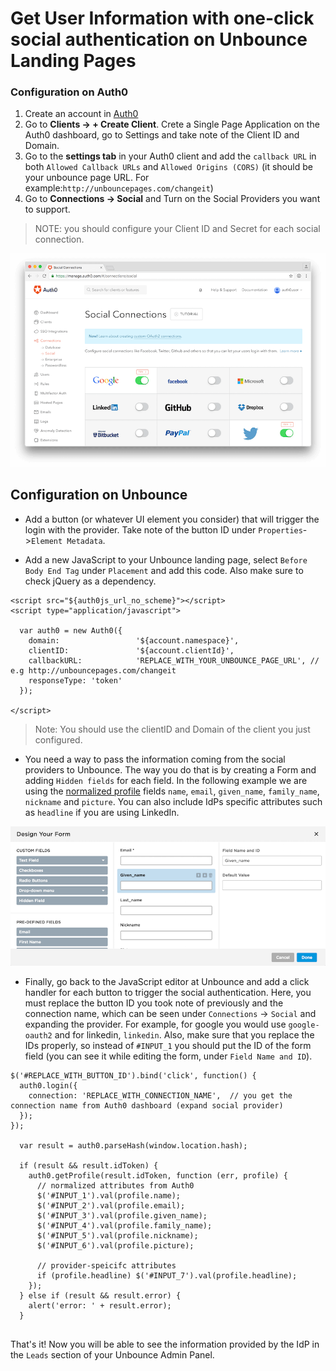 # Get User Information with one-click social authentication on Unbounce Landing Pages

### Configuration on Auth0

1. Create an account in [Auth0](https://auth0.com)
2. Go to **Clients -> + Create Client**. Crete a Single Page Application on the Auth0 dashboard, go to Settings and take note of the Client ID and Domain.
3. Go to the **settings tab** in your Auth0 client and add the `callback URL` in both `Allowed Callback URLs` and `Allowed Origins (CORS)` (it should be your unbounce page URL. For example:`http://unbouncepages.com/changeit`)
4. Go to **Connections -> Social** and Turn on the Social Providers you want to support.

> NOTE: you should configure your Client ID and Secret for each social connection.

![](/media/articles/scenarios/unbounce/social-connections.png)

## Configuration on Unbounce

* Add a button (or whatever UI element you consider) that will trigger the login with the provider. Take note of the button ID under `Properties`->`Element Metadata`.

* Add a new JavaScript to your Unbounce landing page, select `Before Body End Tag` under `Placement` and add this code. Also make sure to check jQuery as a dependency.

```
<script src="${auth0js_url_no_scheme}"></script>
<script type="application/javascript">

  var auth0 = new Auth0({
    domain:                 '${account.namespace}',
    clientID:               '${account.clientId}',
    callbackURL:            'REPLACE_WITH_YOUR_UNBOUNCE_PAGE_URL', // e.g http://unbouncepages.com/changeit
    responseType: 'token'
  });

</script>
```

> Note: You should use the clientID and Domain of the client you just configured.

* You need a way to pass the information coming from the social providers to Unbounce. The way you do that is by creating a Form and adding `Hidden fields` for each field. In the following example we are using the [normalized profile](/user-profile/normalized) fields `name`, `email`, `given_name`, `family_name`, `nickname` and `picture`. You can also include IdPs specific attributes such as `headline` if you are using LinkedIn.

![](/media/articles/scenarios/unbounce/custom-fields.png)

* Finally, go back to the JavaScript editor at Unbounce and add a click handler for each button to trigger the social authentication. Here, you must replace the button ID you took note of previously and the connection name, which can be seen under `Connections` -> `Social` and expanding the provider. For example, for google you would use `google-oauth2` and for linkedin, `linkedin`. Also, make sure that you replace the IDs properly, so instead of `#INPUT_1` you should put the ID of the form field (you can see it while editing the form, under `Field Name and ID`).

```
$('#REPLACE_WITH_BUTTON_ID').bind('click', function() {
  auth0.login({
    connection: 'REPLACE_WITH_CONNECTION_NAME',  // you get the connection name from Auth0 dashboard (expand social provider)
  });
});

  var result = auth0.parseHash(window.location.hash);

  if (result && result.idToken) {
    auth0.getProfile(result.idToken, function (err, profile) {
      // normalized attributes from Auth0
      $('#INPUT_1').val(profile.name);
      $('#INPUT_2').val(profile.email);
      $('#INPUT_3').val(profile.given_name);
      $('#INPUT_4').val(profile.family_name);
      $('#INPUT_5').val(profile.nickname);
      $('#INPUT_6').val(profile.picture);

      // provider-speicifc attributes
      if (profile.headline) $('#INPUT_7').val(profile.headline);
    });
  } else if (result && result.error) {
    alert('error: ' + result.error);
  }
 
```

That's it! Now you will be able to see the information provided by the IdP in the `Leads` section of your Unbounce Admin Panel.
